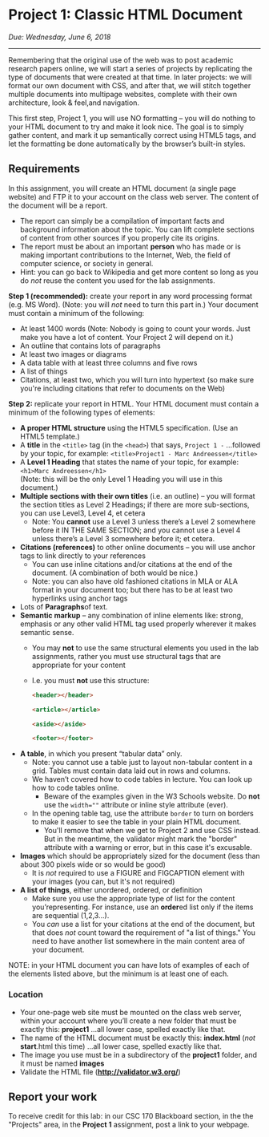 # Project 1: Classic HTML Document

*Due: Wednesday, June 6, 2018*

<hr>

Remembering that the original use of the web was to post academic research papers online, we will start a series of projects by replicating the type of documents that were created at that time.  In later projects: we will format our own document with CSS, and after that, we will stitch together multiple documents into multipage websites, complete with their own architecture, look & feel,and navigation.

This first step, Project 1, you will use NO formatting – you will do nothing to your HTML document to try and make it look nice.  The goal is to simply gather content, and mark it up semantically correct using HTML5 tags, and let the formatting be done automatically by the browser’s built-in styles.  

## Requirements

In this assignment, you will create an HTML document (a single page website) and FTP it to your account on the class web server.  The content of the document will be a report.  

- The report can simply be a compilation of important facts and background information about the topic. You can lift complete sections of content from other sources if you properly cite its origins. 
- The report must be about an important **person** who has made or is making important contributions to the Internet, Web, the field of computer science, or society in general.
- Hint: you can go back to Wikipedia and get more content so long as you do *not* reuse the content you used for the lab assignments. 

**Step 1 (recommended):** create your report in any word processing format (e.g. MS Word).  (Note: you will *not* need to turn this part in.)  Your document must contain a minimum of the following:

- At least 1400 words (Note: Nobody is going to count your words.  Just make you have a lot of content.  Your Project 2 will depend on it.)
- An outline that contains lots of paragraphs
- At least two images or diagrams
- A data table with at least three columns and five rows
- A list of things
- Citations, at least two, which you will turn into hypertext (so make sure you're including citations that refer to documents on the Web)

**Step 2:** replicate your report in HTML.  Your HTML document must contain a minimum of the following types of elements:

- **A proper HTML structure** using the HTML5 specification.  (Use an HTML5 template.)
- A **title** in the `<title>` tag (in the `<head>`) that says, `Project 1 -` ...followed by your topic, for example: `<title>Project1 - Marc Andreessen</title>`
- A **Level 1 Heading** that states the name of your topic, for example: `<h1>Marc Andreessen</h1>` <br>(Note: this will be the only Level 1 Heading you will use in this document.)
- **Multiple sections with their own titles** (i.e. an outline) – you will format the section titles as Level 2 Headings; if there are more sub-sections, you can use Level3, Level 4, et cetera
  - Note: You **cannot** use a Level 3 unless there’s a Level 2 somewhere before it IN THE SAME SECTION; and you cannot use a Level 4 unless there’s a Level 3 somewhere before it; et cetera.
- **Citations (references)** to other online documents – you will use anchor tags to link directly to your references
  - You can use inline citations and/or citations at the end of the document.  (A combination of both would be nice.)
  - Note: you can also have old fashioned citations in MLA or ALA format in your document too; but there has to be at least two hyperlinks using anchor tags
- Lots of **Paragraphs**of text.
- **Semantic markup** – any combination of inline elements like: strong, emphasis or any other valid HTML tag used properly wherever it makes semantic sense.  
  - You may **not** to use the same structural elements you used in the lab assignments, rather you must use structural tags that are appropriate for your content

  - I.e. you must **not** use this structure:

    ```html
    <header></header>
    
    <article></article>
    
    <aside></aside>
    
    <footer></footer> 
    ```
- **A table**, in which you present “tabular data” only.
  - Note: you cannot use a table just to layout non-tabular content in a grid. Tables must contain data laid out in rows and columns.
  - We haven’t covered how to code tables in lecture. You can look up how to code tables online.
    - Beware of the examples given in the W3 Schools website.  Do **not** use the `width=""` attribute or inline style attribute (ever).
  - In the opening table tag, use the attribute `border` to turn on borders to make it easier to see the table in your plain HTML document.
    - You'll remove that when we get to Project 2 and use CSS instead. But in the meantime, the validator might mark the "border" attribute with a warning or error, but in this case it's excusable.  
- **Images** which should be appropriately sized for the document (less than about 300 pixels wide or so would be good)
  - It is *not* required to use a FIGURE and FIGCAPTION element with your images (you can, but it's not required)
- **A list of things**, either unordered, ordered, or definition
  - Make sure you use the appropriate type of list for the content you’representing.  For instance, use an **order**ed list only if the items are sequential (1,2,3…).
  - You *can* use a list for your citations at the end of the document, but that does *not* count toward the requirement of "a list of things."  You need to have another list somewhere in the main content area of your document.

NOTE: in your HTML document you can have lots of examples of each of the elements listed above, but the minimum is at least one of each.

### Location

- Your one-page web site must be mounted on the class web server, within your account where you’ll create a new folder that must be exactly this: **project1** …all lower case, spelled exactly like that.
- The name of the HTML document must be exactly this: **index.html** (*not* **start**.html this time) …all lower case, spelled exactly like that. 
- The image you use must be in a subdirectory of the **project1** folder, and it must be named **images** 
- Validate the HTML file (**http://validator.w3.org/**)

## Report your work

To receive credit for this lab: in our CSC 170 Blackboard section, in the the "Projects" area, in the **Project 1** assignment, post a link to your webpage.